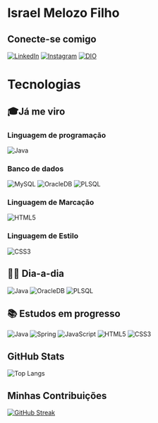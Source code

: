 # Israel Melozo Filho

## Conecte-se comigo

[![LinkedIn](https://img.shields.io/badge/LinkedIn-000?style=for-the-badge&logo=linkedin&logoColor=0E76A8)](https://www.linkedin.com/in/israelemf/)
[![Instagram](https://img.shields.io/badge/Instagram-000?style=for-the-badge&logo=instagram)](https://www.instagram.com/israelemf/)
[![DIO](https://img.shields.io/badge/Dio-000?style=for-the-badge&logo=dio)](https://web.dio.me/users/israelemf?tab=skills)


# Tecnologias

## 🎓**Já me viro**

### Linguagem de programação 
![Java](https://img.shields.io/badge/Java-F80000?style=for-the-badge&logo=java)

### Banco de dados
![MySQL](https://img.shields.io/badge/MySQL-4479A1?style=for-the-badge&&logo=MySQL&logoColor=white)
![OracleDB](https://img.shields.io/badge/OracleDB-F80000?style=for-the-badge&logo=oracle&logoColor=black)
![PLSQL](https://img.shields.io/badge/PLSQL-F80000?style=for-the-badge&logo=oracle&logoColor=black)

### Linguagem de Marcação
![HTML5](https://img.shields.io/badge/html5-%23E34F26.svg?style=for-the-badge&logo=html5&logoColor=white)

### Linguagem de Estilo
![CSS3](https://img.shields.io/badge/css3-%231572B6.svg?style=for-the-badge&logo=css3&logoColor=white)

## 👨‍💻 **Dia-a-dia**
![Java](https://img.shields.io/badge/Java-F80000?style=for-the-badge&logo=java)
![OracleDB](https://img.shields.io/badge/OracleDB-F80000?style=for-the-badge&logo=oracle&logoColor=black)
![PLSQL](https://img.shields.io/badge/PLSQL-F80000?style=for-the-badge&logo=oracle&logoColor=black)

## 📚 **Estudos em progresso**
![Java](https://img.shields.io/badge/Java-F80000?style=for-the-badge&logo=java)
	![Spring](https://img.shields.io/badge/spring-%236DB33F.svg?style=for-the-badge&logo=spring&logoColor=white)
![JavaScript](https://img.shields.io/badge/javascript-%23323330.svg?style=for-the-badge&logo=javascript&logoColor=%23F7DF1E)
![HTML5](https://img.shields.io/badge/html5-%23E34F26.svg?style=for-the-badge&logo=html5&logoColor=white)
![CSS3](https://img.shields.io/badge/css3-%231572B6.svg?style=for-the-badge&logo=css3&logoColor=white)


## GitHub Stats
![Top Langs](https://github-readme-stats-git-masterrstaa-rickstaa.vercel.app/api/top-langs/?username=israelemf&layout=compact&bg_color=000&border_color=30A3DC&title_color=E94D5F&text_color=FFF)

## Minhas Contribuições
[![GitHub Streak](https://streak-stats.demolab.com/?user=israelemf&theme=bear&background=000&border=30A3DC&dates=FFF)](https://git.io/streak-stats)
